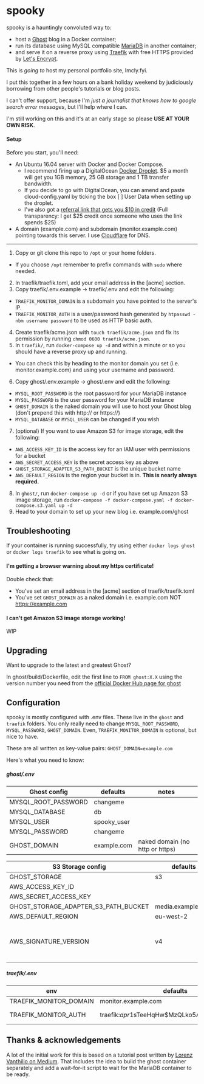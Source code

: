 # spooky

spooky is a hauntingly convoluted way to:

- host a [Ghost](https://ghost.org/) blog in a Docker container;
- run its database using MySQL compatible [MariaDB](https://mariadb.org/) in another container;
- and serve it on a reverse proxy using [Traefik](https://traefik.io/) with free HTTPS provided by [Let's Encrypt](https://letsencrypt.org/).

This is _going to_ host my personal portfolio site, lmcly.fyi.

I put this together in a few hours on a bank holiday weekend by judiciously borrowing from other people's tutorials or blog posts.

I can't offer support, because I'm _just a journalist that knows how to google search error messages_, but I'll help where I can.

I'm still working on this and it's at an early stage so please **USE AT YOUR OWN RISK**.

#### Setup

Before you start, you'll need:

- An Ubuntu 16.04 server with Docker and Docker Compose.
  - I recommend firing up a DigitalOcean [Docker Droplet](https://www.digitalocean.com/products/one-click-apps/docker/). $5 a month will get you 1GB memory, 25 GB storage
and 1 TB transfer bandwidth.
  - If you decide to go with DigitalOcean, you can amend and paste cloud-config.yaml by ticking the box [ ] User Data when setting up the droplet.
  - I've also got a [referral link that gets you $10 in credit](https://m.do.co/c/8107dde738c1) (Full transparency: I get $25 credit once someone who uses the link spends $25)
- A domain (example.com) and subdomain (monitor.example.com) pointing towards this server. I use [Cloudflare](cloudflare.com) for DNS.
---
1. Copy or git clone this repo to `/opt` or your home folders.
  - If you choose `/opt` remember to prefix commands with `sudo` where needed.
2. In traefik/traefik.toml, add your email address in the [acme] section.
3. Copy traefik/.env.example -> traefik/.env and edit the following:
  - `TRAEFIK_MONITOR_DOMAIN` is a subdomain you have pointed to the server's IP.
  - `TRAEFIK_MONITOR_AUTH` is a user/password hash generated by `htpasswd -nbm username password` to be used as HTTP basic auth.
4. Create traefik/acme.json with `touch traefik/acme.json` and fix its permission by running `chmod 0600 traefik/acme.json`.
5. In `traefik/`, run `docker-compose up -d` and within a minute or so you should have a reverse proxy up and running.
  - You can check this by heading to the monitor domain you set (i.e. monitor.example.com) and using your username and password.
6. Copy ghost/.env.example -> ghost/.env and edit the following:
  - `MYSQL_ROOT_PASSWORD` is the root password for your MariaDB instance
  - `MYSQL_PASSWORD` is the user password for your MariaDB instance
  - `GHOST_DOMAIN` is the naked domain you will use to host your Ghost blog (don't prepend this with http:// or https://)
  - `MYSQL_DATABASE` or `MYSQL_USER` can be changed if you wish
7. (optional) If you want to use Amazon S3 for image storage, edit the following:
  - `AWS_ACCESS_KEY_ID` is the access key for an IAM user with permissions for a bucket
  - `AWS_SECRET_ACCESS_KEY` is the secret access key as above
  - `GHOST_STORAGE_ADAPTER_S3_PATH_BUCKET` is the unique bucket name
  - `AWS_DEFAULT_REGION` is the region your bucket is in. **This is nearly always required.**
8. In `ghost/`, run `docker-compose up -d` or if you have set up Amazon S3 image storage, run `docker-compose -f docker-compose.yaml -f docker-compose.s3.yaml up -d`
9. Head to your domain to set up your new blog i.e. example.com/ghost

## Troubleshooting

If your container is running successfully, try using either `docker logs ghost` or `docker logs traefik` to see what is going on.

#### I'm getting a browser warning about my https certificate!

Double check that:

- You've set an email address in the [acme] section of traefik/traefik.toml
- You've set `GHOST_DOMAIN` as a naked domain i.e. example.com NOT https://example.com

#### I can't get Amazon S3 image storage working!

WIP

## Upgrading

Want to upgrade to the latest and greatest Ghost?

In ghost/build/Dockerfile, edit the first line to `FROM ghost:X.X` using the version number you need from the [official Docker Hub page for ghost](https://hub.docker.com/_/ghost/)

## Configuration

spooky is mostly configured with .env files. These live in the `ghost` and `traefik` folders. You only really need to change `MYSQL_ROOT_PASSWORD`, `MYSQL_PASSWORD`, `GHOST_DOMAIN`. Even, `TRAEFIK_MONITOR_DOMAIN` is optional, but nice to have.

These are all written as key-value pairs: `GHOST_DOMAIN=example.com`

Here's what you need to know:

##### ghost/.env

Ghost config        | defaults    | notes
--------------------|-------------|-------------------
MYSQL_ROOT_PASSWORD | changeme    |
MYSQL_DATABASE      | db          |
MYSQL_USER          | spooky_user |
MYSQL_PASSWORD      | changeme    |
GHOST_DOMAIN        | example.com | naked domain (no http or https)

S3 Storage config                    | defaults          | notes
-------------------------------------|-------------------|------
GHOST_STORAGE                        | s3                |
AWS_ACCESS_KEY_ID                    |                   |
AWS_SECRET_ACCESS_KEY                |                   |  
GHOST_STORAGE_ADAPTER_S3_PATH_BUCKET | media.example.com |
AWS_DEFAULT_REGION                   | eu-west-2         |
AWS_SIGNATURE_VERSION                | v4                | Needed for most newer zones

##### traefik/.env

env                    | defaults            | notes
-----------------------|---------------------|-------------------
TRAEFIK_MONITOR_DOMAIN | monitor.example.com | optional
TRAEFIK_MONITOR_AUTH   | traefik:$apr1$sTeeHqHw$MzQLko5A3UUoqEzC/a.FT0 | u: traefik p:password

## Thanks & acknowledgements

A lot of the initial work for this is based on a tutorial post written by [Lorenz Vanthillo on Medium](https://medium.com/@lvthillo/deploy-ghost-publishing-platform-and-mysql-using-docker-compose-601b4b95afe7). That includes the idea to build the ghost container separately and add a wait-for-it script to wait for the MariaDB container to be ready.
